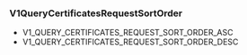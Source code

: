 ### V1QueryCertificatesRequestSortOrder


- V1_QUERY_CERTIFICATES_REQUEST_SORT_ORDER_ASC
- V1_QUERY_CERTIFICATES_REQUEST_SORT_ORDER_DESC
